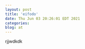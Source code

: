 ```yaml
---
layout: post
title: 'eifodo'
date: Thu Jun 03 20:26:01 EDT 2021
categories: 
blog: at
---
```

rjjwdkdk